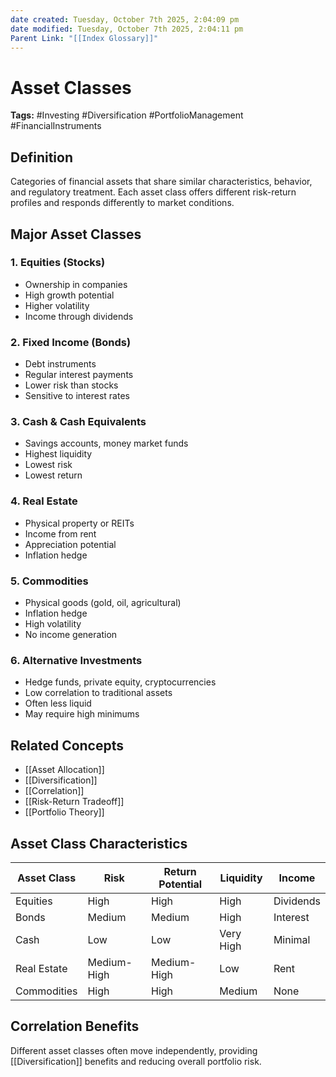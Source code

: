 ```yaml
---
date created: Tuesday, October 7th 2025, 2:04:09 pm
date modified: Tuesday, October 7th 2025, 2:04:11 pm
Parent Link: "[[Index Glossary]]"
---
```


# Asset Classes

**Tags:** #Investing #Diversification #PortfolioManagement #FinancialInstruments

## Definition

Categories of financial assets that share similar characteristics, behavior, and regulatory treatment. Each asset class offers different risk-return profiles and responds differently to market conditions.

## Major Asset Classes

### 1. Equities (Stocks)

- Ownership in companies
- High growth potential
- Higher volatility
- Income through dividends

### 2. Fixed Income (Bonds)

- Debt instruments
- Regular interest payments
- Lower risk than stocks
- Sensitive to interest rates

### 3. Cash & Cash Equivalents

- Savings accounts, money market funds
- Highest liquidity
- Lowest risk
- Lowest return

### 4. Real Estate

- Physical property or REITs
- Income from rent
- Appreciation potential
- Inflation hedge

### 5. Commodities

- Physical goods (gold, oil, agricultural)
- Inflation hedge
- High volatility
- No income generation

### 6. Alternative Investments

- Hedge funds, private equity, cryptocurrencies
- Low correlation to traditional assets
- Often less liquid
- May require high minimums

## Related Concepts

- [[Asset Allocation]]
- [[Diversification]]
- [[Correlation]]
- [[Risk-Return Tradeoff]]
- [[Portfolio Theory]]

## Asset Class Characteristics

|Asset Class|Risk|Return Potential|Liquidity|Income|
|---|---|---|---|---|
|Equities|High|High|High|Dividends|
|Bonds|Medium|Medium|High|Interest|
|Cash|Low|Low|Very High|Minimal|
|Real Estate|Medium-High|Medium-High|Low|Rent|
|Commodities|High|High|Medium|None|

## Correlation Benefits

Different asset classes often move independently, providing [[Diversification]] benefits and reducing overall portfolio risk.